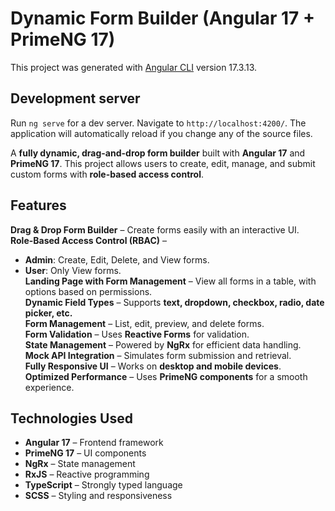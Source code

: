 
# Dynamic Form Builder (Angular 17 + PrimeNG 17)

This project was generated with [Angular CLI](https://github.com/angular/angular-cli) version 17.3.13.

## Development server

Run `ng serve` for a dev server. Navigate to `http://localhost:4200/`. The application will automatically reload if you change any of the source files.

A **fully dynamic, drag-and-drop form builder** built with **Angular 17** and **PrimeNG 17**. This project allows users to create, edit, manage, and submit custom forms with **role-based access control**.

## Features
**Drag & Drop Form Builder** – Create forms easily with an interactive UI.  
**Role-Based Access Control (RBAC)** –  
  - **Admin**: Create, Edit, Delete, and View forms.  
  - **User**: Only View forms.  
**Landing Page with Form Management** – View all forms in a table, with options based on permissions.  
**Dynamic Field Types** – Supports **text, dropdown, checkbox, radio, date picker, etc.**  
**Form Management** – List, edit, preview, and delete forms.  
**Form Validation** – Uses **Reactive Forms** for validation.  
**State Management** – Powered by **NgRx** for efficient data handling.  
**Mock API Integration** – Simulates form submission and retrieval.  
**Fully Responsive UI** – Works on **desktop and mobile devices**.  
**Optimized Performance** – Uses **PrimeNG components** for a smooth experience.  

## Technologies Used

- **Angular 17** – Frontend framework  
- **PrimeNG 17** – UI components  
- **NgRx** – State management  
- **RxJS** – Reactive programming  
- **TypeScript** – Strongly typed language  
- **SCSS** – Styling and responsiveness  
